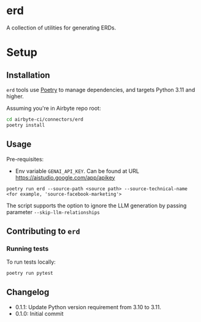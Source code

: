 # erd

A collection of utilities for generating ERDs.

# Setup

## Installation

`erd` tools use [Poetry](https://github.com/python-poetry/poetry) to manage dependencies,
and targets Python 3.11 and higher.

Assuming you're in Airbyte repo root:

```bash
cd airbyte-ci/connectors/erd
poetry install
```

## Usage

Pre-requisites:
* Env variable `GENAI_API_KEY`. Can be found at URL https://aistudio.google.com/app/apikey

`poetry run erd --source-path <source path> --source-technical-name <for example, 'source-facebook-marketing'>`

The script supports the option to ignore the LLM generation by passing parameter `--skip-llm-relationships`

## Contributing to `erd`

### Running tests

To run tests locally:

```bash
poetry run pytest
```

## Changelog
- 0.1.1: Update Python version requirement from 3.10 to 3.11.
- 0.1.0: Initial commit
